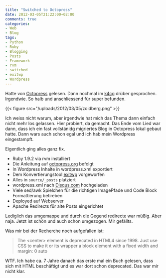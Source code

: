 ```yaml
---
title: "Switched to Octopress"
date: 2012-03-05T21:22:00+02:00
comments: true
categories:
- Web
- Blog
tags:
- Python
- Ruby
- Blogging
- Posts
- Framework
- rvm
- switched
- exitwp
- Wordpress
---
```


Hatte von [Octopress](http://octopress.org) gelesen. Dann nochmal im
[k4cg](http://k4cg.org) drüber gesprochen. Irgendwie. So halb und
anschliessend für super befunden.

{{< figure src="/uploads/2012/03/05/zoidberg.png" >}}

Ich weiss nicht warum, aber irgendwie hat mich das Thema dann einfach nicht mehr
los gelassen. Hier probiert, da gemacht. Das Ende vom Lied war dann, dass ich
ein fast vollstänidg migriertes Blog in Octopress lokal gebaut hatte. Dann wars
auch schon egal und ich hab mein Wordpress eingestampft.

Eigentlich ging alles ganz fix.

* Ruby 1.9.2 via rvm installiert
* Die Anleitung auf [octopress.org](http://octopress.org/docs/setup/)
  befolgt
* In Wordpress Inhalte in wordpress.xml exportiert
* Dem Konvertierungstool [exitwp](https://github.com/thomasf/exitwp)
  vorgeworfen
* Alles in `source/_posts` platziert
* wordpress.xml nach [Disqus.com](http://disqus.com) hochgeladen
* Viele sed/awk Spielchen für die richtigen ImagePfade und Code Block
  Formattierung betireben
* Deployed auf Webserver
* Apache Redirects für alte Posts eingerichtet

Lediglich das umgemappe und durch die Gegend redirecte war müßig. Aber naja.
Jetzt ist schön und auch schon umgezogen. Mir gefällts.

Was mir bei der Recherche noch aufgefallen ist:

> The &lt;center&gt; element is deprecated in HTML4 since 1998. Just use CSS to make it
> or its wrapper a block element with a fixed width and margin: 0 auto

WTF. Ich habe ca. 7 Jahre danach das erste mal ein Buch gelesen, dass sich mit
HTML beschäftigt und es war dort schon deprecated. Das war mir nicht klar.

